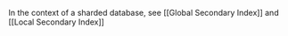 


In the context of a sharded database, see [[Global Secondary Index]] and [[Local Secondary Index]]